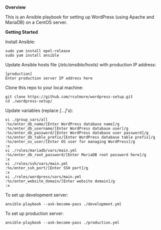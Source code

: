 **Overview**

This is an Ansible playbook for setting up WordPress (using Apache and MariaDB) on a CentOS server.

**Getting Started**

Install Ansible:

    sudo yum install epel-release
    sudo yum install ansible

Update Ansible hosts file (*/etc/ansible/hosts*) with production IP address:

    [production]
    Enter production server IP address here

Clone this repo to your local machine:

    git clone https://github.com/rcutmore/wordpress-setup.git
    cd ./wordpress-setup/

Update variables (replace *[...]*'s):

    vi ./group_vars/all
    :%s/enter_db_name/[Enter WordPress database name]/g
    :%s/enter_db_username/[Enter WordPress database user]/g
    :%s/enter_db_password/[Enter WordPress database user password]/g
    :%s/enter_db_table_prefix/[Enter WordPress database table prefix]/g
    :%s/enter_os_user/[Enter OS user for managing WordPress]/g
    :x
    vi ./roles/mariadb/vars/main.yml
    :%s/enter_db_root_password/[Enter MariaDB root password here]/g
    :x
    vi ./roles/ssh/vars/main.yml
    :%s/enter_ssh_port/[Enter SSH port]/g
    :x
    vi ./roles/wordpress/vars/main.yml
    :%s/enter_website_domain/[Enter website domain]/g
    :x

To set up development server:

    ansible-playbook --ask-become-pass ./development.yml

To set up production server:

    ansible-playbook --ask-become-pass ./production.yml

